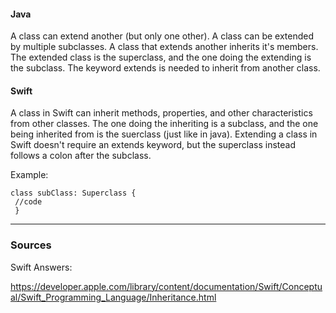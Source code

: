 #### Java
A class can extend another (but only one other). A class can be extended by multiple subclasses. A class that extends another inherits it's members. The extended class is the superclass, and the one doing the extending is the subclass. The keyword extends is needed to inherit from another class.

#### Swift
A class in Swift can inherit methods, properties, and other characteristics from other classes. The one doing the inheriting is a subclass, and the one being inherited from is the suerclass (just like in java). Extending a class in Swift doesn't require an extends keyword, but the superclass instead follows a colon after the subclass.

Example:
```
class subClass: Superclass {
 //code
 }
 ```

----

### Sources
Swift Answers:

https://developer.apple.com/library/content/documentation/Swift/Conceptual/Swift_Programming_Language/Inheritance.html
